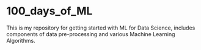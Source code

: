 # 100_days_of_ML

This is my repository for getting started with ML for Data Science, includes components of data pre-processing and various Machine Learning Algorithms.



